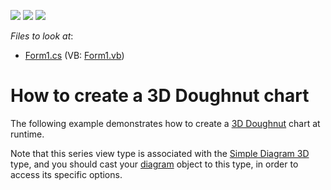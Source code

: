 <!-- default badges list -->
![](https://img.shields.io/endpoint?url=https://codecentral.devexpress.com/api/v1/VersionRange/128573001/11.2.5%2B)
[![](https://img.shields.io/badge/Open_in_DevExpress_Support_Center-FF7200?style=flat-square&logo=DevExpress&logoColor=white)](https://supportcenter.devexpress.com/ticket/details/E1020)
[![](https://img.shields.io/badge/📖_How_to_use_DevExpress_Examples-e9f6fc?style=flat-square)](https://docs.devexpress.com/GeneralInformation/403183)
<!-- default badges end -->
<!-- default file list -->
*Files to look at*:

* [Form1.cs](./CS/3DDoughnutChart/Form1.cs) (VB: [Form1.vb](./VB/3DDoughnutChart/Form1.vb))
<!-- default file list end -->
# How to create a 3D Doughnut chart


<p>The following example demonstrates how to create a <a href="http://devexpress.com/Help/Content.aspx?help=XtraCharts&document=CustomDocument3419.htm">3D Doughnut</a> chart at runtime.</p><p>Note that this series view type is associated with the <a href="http://devexpress.com/Help/Content.aspx?help=XtraCharts&document=CustomDocument5911.htm">Simple Diagram 3D</a> type, and you should cast your <a href="http://devexpress.com/Help/Content.aspx?help=XtraCharts&document=CustomDocument6017.htm">diagram</a> object to this type, in order to access its specific options.</p>

<br/>


